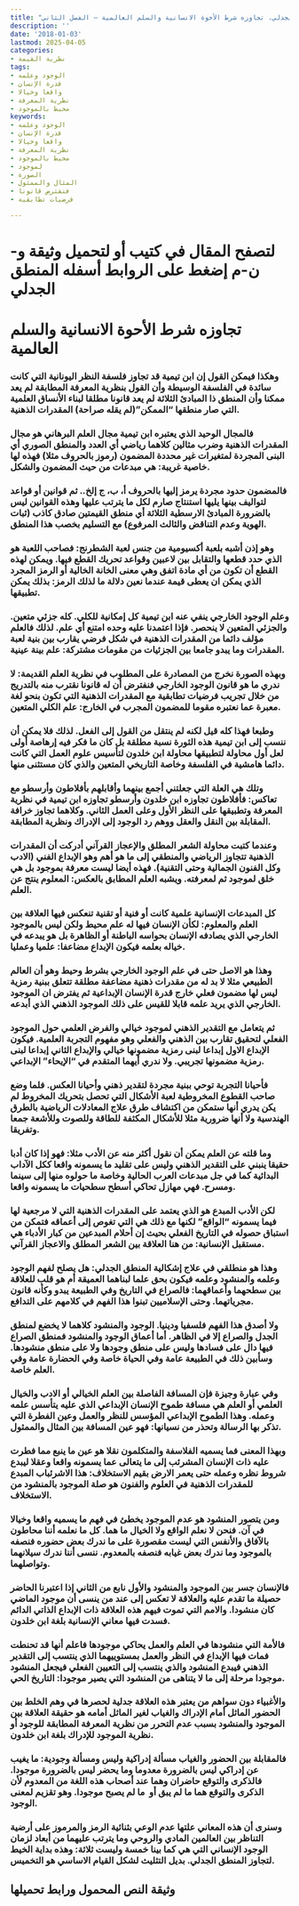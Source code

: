 ```yaml
---
title: "المنطق الجدلي، تجاوزه شرط الأخوة الانسانية والسلم العالمية – الفصل الثاني"
description: ''
date: '2018-01-03'
lastmod: 2025-04-05
categories:
- نظرية القيمة
tags:
- الوجود وعلمه
- قدرة الإنسان
- واقعا وخيالا
- نظرية المعرفة
- محيط بالموجود
keywords:
- الوجود وعلمه
- قدرة الإنسان
- واقعا وخيالا
- نظرية المعرفة
- محيط بالموجود
- لموجود
- الصورة
- المثال والممثول
- فنفترض قانونا
- فرضيات تطابقية

---
```

# **لتصفح المقال في كتيب أو لتحميل وثيقة و-ن-م إضغط على الروابط أسفله** **المنطق الجدلي**

# تجاوزه شرط الأحوة الانسانية والسلم العالمية

### وهكذا فيمكن القول إن ابن تيمية قد تجاوز فلسفة النظر اليونانية التي كانت سائدة في الفلسفة الوسيطة وأن القول بنظرية المعرفة المطابقة لم يعد ممكنا وأن المنطق ذا المبادئ الثلاثة لم يعد قانونا مطلقا لبناء الأنساق العلمية التي صار منطقها “الممكن”(لم يقله صراحة) المقدرات الذهنية.

### فالمجال الوحيد الذي يعتبره ابن تيمية مجال العلم البرهاني هو مجال المقدرات الذهنية وضرب مثالين كلاهما رياضي أي العدد والمنطق الصوري أي البنى المجردة لمتغيرات غير محددة المضمون (رموز بالحروف مثلا) فهذه لها خاصية غريبة: هي مبدعات من حيث المضمون والشكل.

### فالمضمون حدود مجردة يرمز إليها بالحروف أ، ب، ج إلخ.. ثم قوانين أو قواعد لتواليف بينها يليها استنتاج صارم لكل ما يترتب عليها وهذه القوانين ليس بالضرورة المبادئ الارسطية الثلاثة أي منطق القيمتين صادق كاذب (ثبات الهوية وعدم التناقض والثالث المرفوع) مع التسليم بخصب هذا المنطق.

### وهو إذن أشبه بلعبة أكسيومية من جنس لعبة الشطرنج: فصاحب اللعبة هو الذي حدد قطعها والتقابل بين لاعبين وقواعد تحريك القطع فيها. ويمكن لهذه القطع أن تكون من أي مادة اتفق وهي معنى الخانة الخالية أو الرمز المجرد الذي يمكن ان يعطى قيمة عندما نعين دلالة ما لذلك الرمز: بذلك يمكن تطبيقها.

### وعلم الوجود الخارجي ينفي عنه ابن تيمية كل إمكانية للكلي. كله جزئي متعين. والجزئي المتعين لا ينحصر. فإذا اعتمدنا عليه وحده امتنع أي علم. لذلك فالعلم مؤلف دائما من المقدرات الذهنية في شكل فرضي يقارب بين بنية لعبة المقدرات وما يبدو جامعا بين الجزئيات من مقومات مشتركة: علم بينة عينية.

### وبهذه الصورة نخرج من المصادرة على المطلوب في نظرية العلم القديمة: لا ندري ما هو قانون الوجود الخارجي فنفترض أن له قانونا نقترب منه بالتدريج من خلال تجريب فرضيات تطابقية مع المقدرات الذهنية التي تكون بنحو لغة معبرة عما نعتبره مقوما للمضمون المجرب في الخارج: علم الكلي المتعين.

### وطبعا فهذا كله قيل لكنه لم ينتقل من القول إلى الفعل. لذلك فلا يمكن أن ننسب إلى ابن تيمية هذه الثورة نسبة مطلقة بل كان ما فكر فيه إرهاصة أولى لعل أول محاولة لتطبيقها محاولة ابن خلدون لتأسيس علوم العمل التي كانت دائما هامشية في الفلسفة وخاصة التاريخي المتعين والذي كان مستثنى منها.

### وتلك هي العلة التي جعلتني أجمع بينهما وأقابلهم بأفلاطون وأرسطو مع تعاكس: فأفلاطون تجاوزه ابن خلدون وأرسطو تجاوزه ابن تيمية في نظرية المعرفة وتطبيقها على النظر الأول وعلى العمل الثاني. وكلاهما تجاوز خرافة المقابلة بين النقل والعقل ووهم رد الوجود إلى الإدراك ونظرية المطابقة.

### وعندما كتبت محاولة الشعر المطلق والإعجاز القرآني أدركت أن المقدرات الذهنية تتجاوز الرياضي والمنطقي إلى ما هو أهم وهو الإبداع الفني (الادب وكل الفنون الجمالية وحتى التقنية). فهذه أيضا ليست معرفة بموجود بل هي خلق لموجود ثم لمعرفته. ويشبه العلم المطابق بالعكس: المعلوم ينتج عن العلم.

### كل المبدعات الإنسانية علمية كانت أو فنية أو تقنية تنعكس فيها العلاقة بين العلم والمعلوم: لكأن الإنسان فيها له علم محيط ولكن ليس بالموجود الخارجي الذي يصادفه الإنسان بحواسه الباطنة أو الظاهرة بل هو يبدعه في خياله بعلمه فيكون الإبداع مضاعفا: علميا وعمليا.

### وهذا هو الاصل حتى في علم الوجود الخارجي بشرط وحيط وهو أن العالم الطبيعي مثلا لا بد له من مقدرات ذهنية مضاعفة مطلقة تتعلق ببنية رمزية ليس لها مضمون فعلي خارج قدرة الإنسان الإبداعية ثم يفترض ان الموجود الخارجي الذي يريد علمه قابلا للقيس على ذلك الموجود الذهني الذي أبدعه.

### ثم يتعامل مع التقدير الذهني لموجود خيالي والفرض العلمي حول الموجود الفعلي لتحقيق تقارب بين الذهني والفعلي وهو مفهوم التجربة العلمية. فيكون الإبداع الاول إبداعا لبنى رمزية مضمونها خيالي والإبداع الثاني إبداعا لبنى رمزية مضمونها تجريبي. ولا ندري أيهما المتقدم في “الإيحاء” الإبداعي.

### فأحيانا التجربة توحي ببنية مجردة لتقدير ذهني وأحيانا العكس. فلما وضع صاحب القطوع المخروطية لعبة الأشكال التي تحصل بتحريك المخروط لم يكن يدري أنها ستمكن من اكتشاف طرق علاج المعادلات الرياضية بالطرق الهندسية ولا أنها ضرورية مثلا للأشكال المكثفة للطاقة وللصوت وللأشعة جمعا وتفريقا.

### وما قلته عن العلم يمكن أن نقول أكثر منه عن الأدب مثلا: فهو إذا كان أدبا حقيقا ينبني على التقدير الذهني وليس على تقليد ما يسمونه واقعا ككل الآداب البدائية كما في جل مبدعات العرب الحالية وخاصة ما حولوه منها إلى سينما ومسرح. فهي مهازل تحاكي أسطح سطحيات ما يسمونه واقعا.

### لكن الأدب المبدع هو الذي يعتمد على المقدرات الذهنية التي لا مرجعية لها فيما يسمونه “الواقع” لكنها مع ذلك هي التي تغوص إلى أعماقه فتمكن من استباق حصوله في التاريخ الفعلي بحيث إن أحلام المبدعين من كبار الأدباء هي مستقبل الإنسانية: من هنا العلاقة بين الشعر المطلق والاعجاز القرآني.

### وهذا هو منطلقي في علاج إشكالية المنطق الجدلي: هل يصلح لفهم الوجود وعلمه والمنشود وعلمه فيكون بحق علما لبناهما العميقة أم هو قلب للعلاقة بين سطحهما وأعماقهما: فالصراع في التاريخ وفي الطبيعة يبدو وكأنه قانون مجرياتهما. وحتى الإسلاميين تبنوا هذا الفهم في كلامهم على التدافع.

### ولا أصدق هذا الفهم فلسفيا ودينيا. الوجود والمنشود كلاهما لا يخضع لمنطق الجدل والصراع إلا في الظاهر. أما أعماق الوجود والمنشود فمنطق الصراع فيها دال على فسادها وليس على منطق وجودها ولا على منطق منشودها. وسأبين ذلك في الطبيعة عامة وفي الحياة خاصة وفي الحضارة عامة وفي العلم خاصة.

### وفي عبارة وجيزة فإن المسافة الفاصلة بين العلم الخيالي أو الادب والخيال العلمي أو العلم هي مسافة طموح الإنسان الإبداعي الذي عليه يتأسس علمه وعمله. وهذا الطموح الإبداعي المؤسس للنظر والعمل وعين الفطرة التي تذكر بها الرسالة وتحذر من نسيانها: فهو عين المسافة بين المثال والممثول.

### وبهذا المعنى فما يسميه الفلاسفة والمتكلمون نقلا هو عين ما ينبع مما فطرت عليه ذات الإنسان المشرئب إلى ما يتعالى عما يسمونه واقعا وعقلا ليبدع شروط نظره وعمله حتى يعمر الارض بقيم الاستخلاف: هذا الاشرئباب المبدع للمقدرات الذهنية في العلوم والفنون هو صلة الموجود بالمنشود من الاستخلاف.

### ومن يتصور المنشود هو عدم الموجود يخطئ في فهم ما يسميه واقعا وخيالا في آن. فنحن لا نعلم الواقع ولا الخيال ما هما. كل ما نعلمه أننا محاطون بالآفاق والأنفس التي ليست مقصورة على ما ندرك بعض حضوره فنصفه بالموجود وما ندرك بعض غيابه فنصفه بالمعدوم. ننسى أننا ندرك سيلانهما وتواصلهما.

### فالإنسان جسر بين الموجود والمنشود والأول نابع من الثاني إذا اعتبرنا الحاضر حصيلة ما تقدم عليه والعلاقة لا تعكس إلى عند من ينسى أن موجود الماضي كان منشودا. والامم التي تموت فيهم هذه العلاقة ذات الإبداع الذاتي الدائم فسدت فيها معاني الإنسانية بلغة ابن خلدون.

### فالأمة التي منشودها في العلم والعمل يحاكي موجودها فاعلم أنها قد تحنطت فمات فيها الإبداع في النظر والعمل بمستوييهما الذي ينتسب إلى التقدير الذهني فيبدع المنشود والذي ينتسب إلى التعيين الفعلي فيجعل المنشود موجودا مرحلة إلى ما لا يتناهى من المنشود التي يصير موجودا: التاريخ الحي.

### والأغبياء دون سواهم من يعتبر هذه العلاقة جدلية لحصرها في وهم الخلط بين الحضور الماثل أمام الإدراك والغياب لغير الماثل أمامه هو حقيقة العلاقة بين الموجود والمنشود بسبب عدم التحرر من نظرية المعرفة المطابقة للوجود أو نظرية الموجود للإدراك بلغة ابن خلدون.

### فالمقابلة بين الحضور والغياب مسألة إدراكية وليس ومسألة وجودية: ما يغيب عن إدراكي ليس بالضرورة معدوما وما يحضر ليس بالضرورة موجودا. فالذكرى والتوقع حاضران وهما عند أصحاب هذه اللغة من المعدوم لأن الذكرى والتوقع هما ما لم يبق أو  ما لم يصبح موجودا. وهو تقزيم لمعنى الوجود.

### وسنرى أن هذه المعاني علتها عدم الوعي بثنائية الرمز والمرموز على أرضية التناظر بين العالمين المادي والروحي وما يترتب عليهما من أبعاد لزمان الوجود الإنساني التي هي كما بينا خمسة وليست ثلاثة: وهذه بداية الخيط لتجاوز المنطق الجدلي. بديل التثليث لشكل القيام الاساسي هو التخميس.

## وثيقة النص المحمول ورابط تحميلها

###
